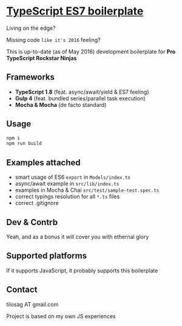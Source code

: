 [TypeScript ES7 boilerplate](https://github.com/episage/typescript-es7-boilerplate)
====================

Living on the edge?

Missing code `like it's 2016` feeling?

This is up-to-date (as of May 2016) development boilerplate for **Pro TypeScript Rockstar Ninjas**

Frameworks
---------------------

- **TypeScript 1.8** (feat. async/await/yield & ES7 feeling)
- **Gulp 4** (feat. bundled series/parallel task execution)
- **Mocha & Mocha** (de facto standard)

Usage
---------------------

```bash
npm i
npm run build
```

Examples attached
---------------------

- smart usage of ES6 `export` in `Models/index.ts`
- async/await example in `src/lib/index.ts`
- examples in Mocha & Chai `src/test/sample-test.spec.ts`
- correct typings resolution for all `*.ts` files
- correct .gitignore

Dev & Contrb
--------------------

Yeah, and as a bonus it will cover you with ethernal glory

Supported platforms
--------------------

If it supports JavaScript, it probably supports this boilerplate

Contact
--------------------

tilosag AT gmail.com

Project is based on my own JS experiences
